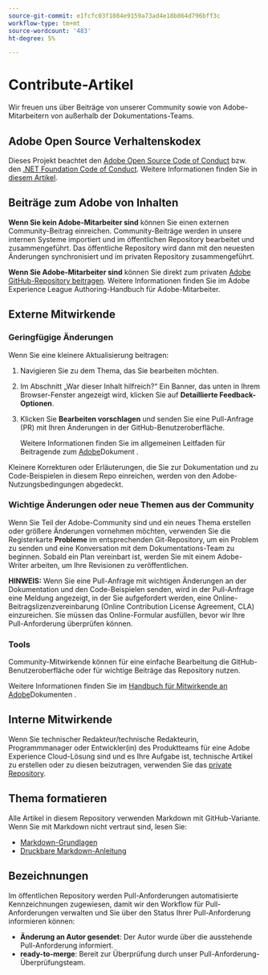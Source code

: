 ```yaml
---
source-git-commit: e1fcfc03f1084e9159a73ad4e18b864d796bff3c
workflow-type: tm+mt
source-wordcount: '483'
ht-degree: 5%

---
```

# Contribute-Artikel

Wir freuen uns über Beiträge von unserer Community sowie von Adobe-Mitarbeitern von außerhalb der Dokumentations-Teams.

## Adobe Open Source Verhaltenskodex

Dieses Projekt beachtet den [Adobe Open Source Code of Conduct](code-of-conduct.md) bzw. den [.NET Foundation Code of Conduct](https://dotnetfoundation.org/code-of-conduct). Weitere Informationen finden Sie in [diesem Artikel](contributing.md).

## Beiträge zum Adobe von Inhalten

**Wenn Sie kein Adobe-Mitarbeiter sind** können Sie einen externen Community-Beitrag einreichen. Community-Beiträge werden in unsere internen Systeme importiert und im öffentlichen Repository bearbeitet und zusammengeführt. Das öffentliche Repository wird dann mit den neuesten Änderungen synchronisiert und im privaten Repository zusammengeführt.

**Wenn Sie Adobe-Mitarbeiter sind** können Sie direkt zum privaten [Adobe GitHub-Repository beitragen](https://git.corp.adobe.com/AdobeDocs/). Weitere Informationen finden Sie im Adobe Experience League Authoring-Handbuch für Adobe-Mitarbeiter.

## Externe Mitwirkende

### Geringfügige Änderungen

Wenn Sie eine kleinere Aktualisierung beitragen:

1. Navigieren Sie zu dem Thema, das Sie bearbeiten möchten.
1. Im Abschnitt „War dieser Inhalt hilfreich?“ Ein Banner, das unten in Ihrem Browser-Fenster angezeigt wird, klicken Sie auf **Detaillierte Feedback-Optionen**.
1. Klicken Sie **Bearbeiten vorschlagen** und senden Sie eine Pull-Anfrage (PR) mit Ihren Änderungen in der GitHub-Benutzeroberfläche.

   Weitere Informationen finden Sie im allgemeinen Leitfaden für Beitragende zum [Adobe](https://experienceleague.adobe.com/docs/contributor/contributor-guide/introduction.html)Dokument .

Kleinere Korrekturen oder Erläuterungen, die Sie zur Dokumentation und zu Code-Beispielen in diesem Repo einreichen, werden von den Adobe-Nutzungsbedingungen abgedeckt.

### Wichtige Änderungen oder neue Themen aus der Community

Wenn Sie Teil der Adobe-Community sind und ein neues Thema erstellen oder größere Änderungen vornehmen möchten, verwenden Sie die Registerkarte **Probleme** im entsprechenden Git-Repository, um ein Problem zu senden und eine Konversation mit dem Dokumentations-Team zu beginnen. Sobald ein Plan vereinbart ist, werden Sie mit einem Adobe-Writer arbeiten, um Ihre Revisionen zu veröffentlichen.

**HINWEIS:** Wenn Sie eine Pull-Anfrage mit wichtigen Änderungen an der Dokumentation und den Code-Beispielen senden, wird in der Pull-Anfrage eine Meldung angezeigt, in der Sie aufgefordert werden, eine Online-Beitragslizenzvereinbarung (Online Contribution License Agreement, CLA) einzureichen. Sie müssen das Online-Formular ausfüllen, bevor wir Ihre Pull-Anforderung überprüfen können.

### Tools

Community-Mitwirkende können für eine einfache Bearbeitung die GitHub-Benutzeroberfläche oder für wichtige Beiträge das Repository nutzen.

Weitere Informationen finden Sie im [Handbuch für Mitwirkende an Adobe](https://experienceleague.adobe.com/docs/contributor/contributor-guide/introduction.html)Dokumenten .

## Interne Mitwirkende

Wenn Sie technischer Redakteur/technische Redakteurin, Programmmanager oder Entwickler(in) des Produktteams für eine Adobe Experience Cloud-Lösung sind und es Ihre Aufgabe ist, technische Artikel zu erstellen oder zu diesen beizutragen, verwenden Sie das [private Repository](https://git.corp.adobe.com/AdobeDocs).

## Thema formatieren

Alle Artikel in diesem Repository verwenden Markdown mit GitHub-Variante. Wenn Sie mit Markdown nicht vertraut sind, lesen Sie:

* [Markdown-Grundlagen](https://help.github.com/articles/getting-started-with-writing-and-formatting-on-github/)
* [Druckbare Markdown-Anleitung](https://guides.github.com/pdfs/markdown-cheatsheet-online.pdf)

## Bezeichnungen

Im öffentlichen Repository werden Pull-Anforderungen automatisierte Kennzeichnungen zugewiesen, damit wir den Workflow für Pull-Anforderungen verwalten und Sie über den Status Ihrer Pull-Anforderung informieren können:

* **Änderung an Autor gesendet**: Der Autor wurde über die ausstehende Pull-Anforderung informiert.
* **ready-to-merge**: Bereit zur Überprüfung durch unser Pull-Anforderung-Überprüfungsteam.
